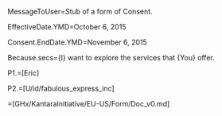 MessageToUser=Stub of a form of Consent.

EffectiveDate.YMD=October 6, 2015

Consent.EndDate.YMD=November 6, 2015

Because.secs={I} want to explore the services that {You} offer.

P1.=[Eric]

P2.=[U/id/fabulous_express_inc]

=[GHx/KantaraInitiative/EU-US/Form/Doc_v0.md]
